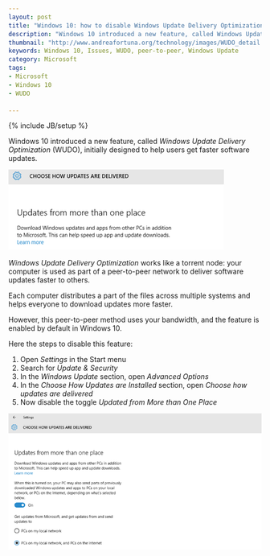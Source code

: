 ```yaml
---
layout: post
title: "Windows 10: how to disable Windows Update Delivery Optimization (WUDO)"
description: "Windows 10 introduced a new feature, called Windows Update Delivery Optimization (WUDO), initially designed to help users get faster software updates."
thumbnail: "http://www.andreafortuna.org/technology/images/WUDO_detail.png"
keywords: Windows 10, Issues, WUDO, peer-to-peer, Windows Update
category: Microsoft
tags: 
- Microsoft
- Windows 10
- WUDO

---
```

{% include JB/setup %}


Windows 10 introduced a new feature, called *Windows Update Delivery Optimization* (WUDO), initially designed to help users get faster software updates.

![WUDO](/technology/images/WUDO_detail.png)
<!-- more -->

*Windows Update Delivery Optimization* works like a torrent node: your computer is used as part of a peer-to-peer network to deliver software updates faster to others.

Each computer distributes a part of the files across multiple systems and helps everyone to download updates more faster.

However, this peer-to-peer method uses your bandwidth, and the feature is enabled by default in Windows 10.

Here the steps to disable this feature:

1. Open *Settings* in the Start menu
2. Search for *Update & Security*
3. In the *Windows Update* section, open *Advanced Options*
4. In the *Choose How Updates are Installed* section, open *Choose how updates are delivered*
5. Now disable the toggle *Updated from More than One Place*

![WUDO](/technology/images/WUDO.png)

